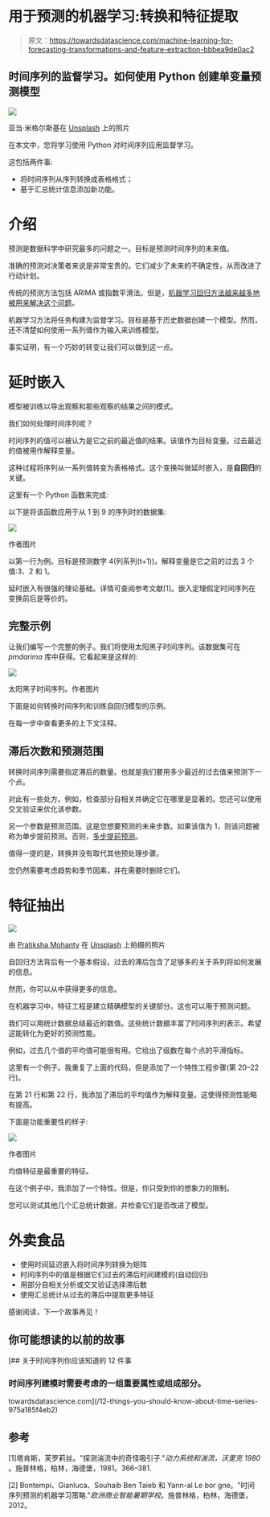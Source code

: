 # 用于预测的机器学习:转换和特征提取

> 原文：<https://towardsdatascience.com/machine-learning-for-forecasting-transformations-and-feature-extraction-bbbea9de0ac2>

## 时间序列的监督学习。如何使用 Python 创建单变量预测模型

![](img/75d58239cd32d17bd96062cf52bbb317.png)

亚当·米格尔斯基在 [Unsplash](https://unsplash.com?utm_source=medium&utm_medium=referral) 上的照片

在本文中，您将学习使用 Python 对时间序列应用监督学习。

这包括两件事:

*   将时间序列从序列转换成表格格式；
*   基于汇总统计信息添加新功能。

# 介绍

预测是数据科学中研究最多的问题之一。目标是预测时间序列的未来值。

准确的预测对决策者来说是非常宝贵的。它们减少了未来的不确定性，从而改进了行动计划。

传统的预测方法包括 ARIMA 或指数平滑法。但是，[机器学习回归方法越来越多地被用来解决这个问题](/machine-learning-for-forecasting-size-matters-b5271ec784dc)。

机器学习方法将任务构建为监督学习。目标是基于历史数据创建一个模型。然而，还不清楚如何使用一系列值作为输入来训练模型。

事实证明，有一个巧妙的转变让我们可以做到这一点。

# 延时嵌入

模型被训练以导出观察和那些观察的结果之间的模式。

我们如何处理时间序列呢？

时间序列的值可以被认为是它之前的最近值的结果。该值作为目标变量。过去最近的值被用作解释变量。

这种过程将序列从一系列值转变为表格格式。这个变换叫做延时嵌入，是**自回归**的关键。

这里有一个 Python 函数来完成:

以下是将该函数应用于从 1 到 9 的序列时的数据集:

![](img/fd8803c6ee045b33efa27b954cc139f0.png)

作者图片

以第一行为例。目标是预测数字 4(列系列(t+1))。解释变量是它之前的过去 3 个值:3、2 和 1。

延时嵌入有很强的理论基础。详情可查阅参考文献[1]。嵌入定理假定时间序列在变换前后是等价的。

## 完整示例

让我们编写一个完整的例子。我们将使用太阳黑子时间序列。该数据集可在 *pmdarima* 库中获得。它看起来是这样的:

![](img/73aa60ca799db16450d2a928c1bc06cf.png)

太阳黑子时间序列。作者图片

下面是如何转换时间序列和训练自回归模型的示例。

在每一步中查看更多的上下文注释。

## 滞后次数和预测范围

转换时间序列需要指定滞后的数量。也就是我们要用多少最近的过去值来预测下一个点。

对此有一些处方。例如，检查部分自相关并确定它在哪里是显著的。您还可以使用交叉验证来优化该参数。

另一个参数是预测范围。这是您想要预测的未来步数。如果该值为 1，则该问题被称为单步提前预测。否则，[多步提前预测](/6-methods-for-multi-step-forecasting-823cbde4127a)。

值得一提的是，转换并没有取代其他预处理步骤。

您仍然需要考虑趋势和季节因素，并在需要时删除它们。

# 特征抽出

![](img/92c64ce78caca1279cc491caabaa47fe.png)

由 [Pratiksha Mohanty](https://unsplash.com/@pratiksha_mohanty?utm_source=medium&utm_medium=referral) 在 [Unsplash](https://unsplash.com?utm_source=medium&utm_medium=referral) 上拍摄的照片

自回归方法背后有一个基本假设。过去的滞后包含了足够多的关于系列将如何发展的信息。

然而，你可以从中获得更多的信息。

在机器学习中，特征工程是建立精确模型的关键部分。这也可以用于预测问题。

我们可以用统计数据总结最近的数值。这些统计数据丰富了时间序列的表示。希望这能转化为更好的预测性能。

例如，过去几个值的平均值可能很有用。它给出了级数在每个点的平滑指标。

这里有一个例子。我重复了上面的代码，但是添加了一个特性工程步骤(第 20–22 行)。

在第 21 行和第 22 行，我添加了滞后的平均值作为解释变量。这使得预测性能略有提高。

下面是功能重要性的样子:

![](img/4505740fb673a72bd54cd3a7fe3b4287.png)

作者图片

均值特征是最重要的特征。

在这个例子中，我添加了一个特性。但是，你只受到你的想象力的限制。

您可以测试其他几个汇总统计数据，并检查它们是否改进了模型。

# 外卖食品

*   使用时间延迟嵌入将时间序列转换为矩阵
*   时间序列中的值是根据它们过去的滞后时间建模的(自动回归)
*   用部分自相关分析或交叉验证选择滞后数
*   使用汇总统计从过去的滞后中提取更多特征

感谢阅读，下一个故事再见！

## 你可能想读的以前的故事

[](/12-things-you-should-know-about-time-series-975a185f4eb2) [## 关于时间序列你应该知道的 12 件事

### 时间序列建模时需要考虑的一组重要属性或组成部分。

towardsdatascience.com](/12-things-you-should-know-about-time-series-975a185f4eb2) 

## 参考

[1]塔肯斯，芙罗莉丝。"探测湍流中的奇怪吸引子."*动力系统和湍流，沃里克 1980* 。施普林格，柏林，海德堡，1981。366–381.

[2] Bontempi、Gianluca、Souhaib Ben Taieb 和 Yann-al Le bor gne。"时间序列预测的机器学习策略."*欧洲商业智能暑期学校*。施普林格，柏林，海德堡，2012。